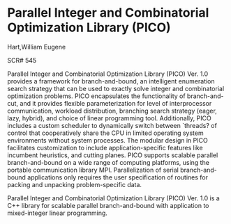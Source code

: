 # Parallel Integer and Combinatorial Optimization Library (PICO)

Hart,William Eugene

SCR# 545

Parallel Integer and Combinatorial Optimization Library (PICO) Ver. 1.0 provides a framework for branch-and-bound, an intelligent enumeration search strategy that can be used to exactly solve integer and combinatorial optimization problems.  PICO encapsulates the functionality of branch-and-cut, and it provides flexible parameterization for level of interprocessor communication, workload distribution, branching search strategy (eager, lazy, hybrid), and choice of linear programming tool.  Additionally, PICO includes a custom scheduler to dynamically switch between `threads? of control that cooperatively share the CPU in limited operating system environments without system processes.  The modular design in PICO facilitates customization to include application-specific features like incumbent heuristics, and cutting planes.  PICO supports scalable parallel branch-and-bound on a wide range of computing platforms, using the portable communication library MPI.  Parallelization of serial branch-and-bound applications only requires the user specification of routines for packing and unpacking problem-specific data.

 

Parallel Integer and Combinatorial Optimization Library (PICO) Ver. 1.0 is a C++ library for scalable parallel branch-and-bound with application to mixed-integer linear programming.
